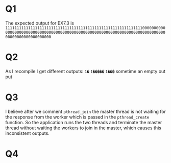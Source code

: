 # Q1
The expected output for EX7.3 is `1111111111111111111111111111111111111111111111111111111111110000000000000000000000000000000000000000000000000000000000000000000000000000000000000000000000000000`

# Q2
As I recompile I get different outputs: 
`1�   `
`1��  ���`
`1���`
sometime an empty out put

# Q3 
I believe after we comment `pthread_join` the master thread is not waiting for the response from the worker which is 
passed in the `pthread_create` function. So the application runs the two threads and terminate the master thread 
without waiting the workers to join in the master, which causes this inconsistent outputs.

# Q4 
